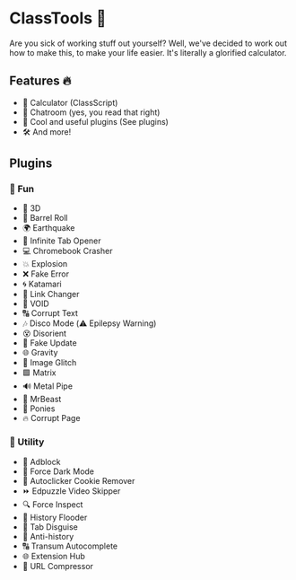 # ClassTools 🚀
Are you sick of working stuff out yourself? Well, we've decided to work out how to make this, to make your life easier. It's literally a glorified calculator.

## Features 🔥
- 🧮 Calculator (ClassScript)
- 💬 Chatroom (yes, you read that right)
- 🔌 Cool and useful plugins (See plugins)
- 🛠️ And more!

## Plugins
### 🎯 Fun
- 🔵 3D
- 🔄 Barrel Roll
- 🌍 Earthquake
- 📑 Infinite Tab Opener
- 💻 Chromebook Crasher
- 💥 Explosion
- ❌ Fake Error
- 🌀 Katamari
- 🔗 Link Changer
- 🌌 VOID
- 🔠 Corrupt Text
- 🎶 Disco Mode (⚠️ Epilepsy Warning)
- 😵 Disorient
- 🔄 Fake Update
- 🌐 Gravity
- 📸 Image Glitch
- 🟩 Matrix
- 🔊 Metal Pipe
- 💸 MrBeast
- 🐴 Ponies
- 🔥 Corrupt Page

### 🔧 Utility
- 🚫 Adblock
- 🌙 Force Dark Mode
- 🍪 Autoclicker Cookie Remover
- ⏩ Edpuzzle Video Skipper
- 🔍 Force Inspect
- 📜 History Flooder
- 👤 Tab Disguise
- 🛑 Anti-history
- 🔠 Transum Autocomplete
- 🌐 Extension Hub
- 🔗 URL Compressor
